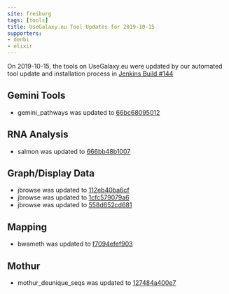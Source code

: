 ```yaml
---
site: freiburg
tags: [tools]
title: UseGalaxy.eu Tool Updates for 2019-10-15
supporters:
- denbi
- elixir
---
```


On 2019-10-15, the tools on UseGalaxy.eu were updated by our automated tool update and installation process in [Jenkins Build #144](https://build.galaxyproject.eu/job/usegalaxy-eu/job/install-tools/#144/)


## Gemini Tools

- gemini_pathways was updated to [66bc68095012](https://toolshed.g2.bx.psu.edu/view/iuc/gemini_pathways/66bc68095012)

## RNA Analysis

- salmon was updated to [666bb48b1007](https://toolshed.g2.bx.psu.edu/view/bgruening/salmon/666bb48b1007)

## Graph/Display Data

- jbrowse was updated to [112eb40ba6cf](https://toolshed.g2.bx.psu.edu/view/iuc/jbrowse/112eb40ba6cf)
- jbrowse was updated to [1cfc579079a6](https://toolshed.g2.bx.psu.edu/view/iuc/jbrowse/1cfc579079a6)
- jbrowse was updated to [558d652cd681](https://toolshed.g2.bx.psu.edu/view/iuc/jbrowse/558d652cd681)

## Mapping

- bwameth was updated to [f7094efef903](https://toolshed.g2.bx.psu.edu/view/iuc/bwameth/f7094efef903)

## Mothur

- mothur_deunique_seqs was updated to [127484a400e7](https://toolshed.g2.bx.psu.edu/view/iuc/mothur_deunique_seqs/127484a400e7)

